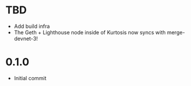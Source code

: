 # TBD
* Add build infra
* The Geth + Lighthouse node inside of Kurtosis now syncs with merge-devnet-3!

# 0.1.0
* Initial commit
